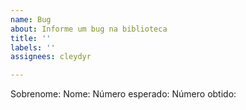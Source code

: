 ```yaml
---
name: Bug
about: Informe um bug na biblioteca
title: ''
labels: ''
assignees: cleydyr

---
```


Sobrenome:
Nome:
Número esperado: 
Número obtido:
